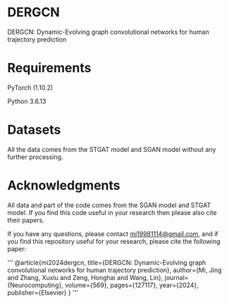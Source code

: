 # DERGCN
DERGCN: Dynamic-Evolving graph convolutional networks for human trajectory prediction
# Requirements
PyTorch (1.10.2)

Python 3.6.13
# Datasets
All the data comes from the STGAT model and SGAN model without any further processing.
# Acknowledgments
All data and part of the code comes from the SGAN model and STGAT model. If you find this code useful in your research then please also cite their papers.

If you have any questions, please contact mj19981114@gmail.com, and if you find this repository useful for your research, please cite the following paper:

'''
@article{mi2024dergcn,
  title={DERGCN: Dynamic-Evolving graph convolutional networks for human trajectory prediction},
  author={Mi, Jing and Zhang, Xuxiu and Zeng, Honghai and Wang, Lin},
  journal={Neurocomputing},
  volume={569},
  pages={127117},
  year={2024},
  publisher={Elsevier} 
}
'''

